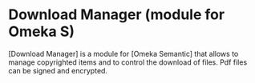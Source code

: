 Download Manager (module for Omeka S)
=====================================

[Download Manager] is a module for [Omeka Semantic] that allows to manage
copyrighted items and to control the download of files. Pdf files can be signed
and encrypted.
